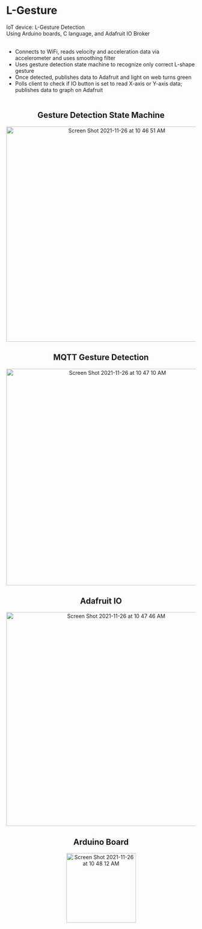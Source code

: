 # L-Gesture
IoT device: L-Gesture Detection <br>
Using Arduino boards, C language, and Adafruit IO Broker <br><br>
- Connects to WiFi, reads velocity and acceleration data via accelerometer and uses smoothing filter <br>
- Uses gesture detection state machine to recognize only correct L-shape gesture <br>
- Once detected, publishes data to Adafruit and light on web turns green <br>
- Polls client to check if IO button is set to read X-axis or Y-axis data; publishes data to graph on Adafruit
<br><br>
<header> <h2> Gesture Detection State Machine </h2> 
<img width="572" alt="Screen Shot 2021-11-26 at 10 46 51 AM" src="https://user-images.githubusercontent.com/94994105/143621064-7c5030f6-8a7c-4f42-91a3-d87bfcb933af.png">
  <h2> MQTT Gesture Detection </h2>
<img width="576" alt="Screen Shot 2021-11-26 at 10 47 10 AM" src="https://user-images.githubusercontent.com/94994105/143621069-dd95febb-fbac-4f89-a55e-840a5710063f.png">
<h2> Adafruit IO </h2>
<img width="569" alt="Screen Shot 2021-11-26 at 10 47 46 AM" src="https://user-images.githubusercontent.com/94994105/143621071-41b70f4d-5edf-4829-9eb4-2ab79a18d9a6.png">
<h2> Arduino Board </h2>
<img width="185" alt="Screen Shot 2021-11-26 at 10 48 12 AM" src="https://user-images.githubusercontent.com/94994105/143621079-82bc8cb6-6062-4c5c-8127-ba2c9aa847d7.png">
  </header>

